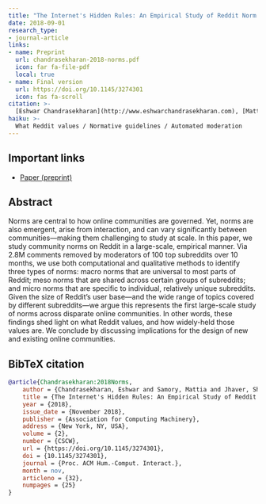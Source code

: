 ```yaml
---
title: "The Internet's Hidden Rules: An Empirical Study of Reddit Norm Violations at Micro, Meso, and Macro Scales"
date: 2018-09-01
research_type: 
- journal-article
links:
- name: Preprint
  url: chandrasekharan-2018-norms.pdf
  icon: far fa-file-pdf
  local: true
- name: Final version
  url: https://doi.org/10.1145/3274301
  icon: fas fa-scroll
citation: >-
  [Eshwar Chandrasekharan](http://www.eshwarchandrasekharan.com), [Mattia Samory](https://www.gesis.org/en/institute/staff/person/mattia.samory), **Shagun Jhaver**, [Hunter Charvat](http://huntercharvat.com), [Amy Bruckman](https://www.cc.gatech.edu/fac/Amy.Bruckman/), [Cliff Lampe](http://clifflampe.org), [Jacob Eisenstein](https://jacobeisenstein.github.io), and [Eric Gilbert](http://eegilbert.org), “The Internet's Hidden Rules: An Empirical Study of Reddit Norm Violations at Micro, Meso, and Macro Scales,” *Proc. ACM Hum.-Comput. Interact. 2*, CSCW, Article 32 (November 2018), 25 pages. DOI: [`10.1145/3274301`](https://doi.org/10.1145/3274301)
haiku: >-
  What Reddit values / Normative guidelines / Automated moderation
---
```


## Important links

- [Paper (preprint)](chandrasekharan-2018-norms.pdf)

## Abstract

Norms are central to how online communities are governed. Yet, norms are also emergent, arise from interaction, and can vary significantly between communities—making them challenging to study at scale. In this paper, we study community norms on Reddit in a large-scale, empirical manner. Via 2.8M comments removed by moderators of 100 top subreddits over 10 months, we use both computational and qualitative methods to identify three types of norms: macro norms that are universal to most parts of Reddit; meso norms that are shared across certain groups of subreddits; and micro norms that are specific to individual, relatively unique subreddits. Given the size of Reddit’s user base—and the wide range of topics covered by different subreddits—we argue this represents the first large-scale study of norms across disparate online communities. In other words, these findings shed light on what Reddit values, and how widely-held those values are. We conclude by discussing implications for the design of new and existing online communities.

## BibTeX citation

```bibtex
@article{Chandrasekharan:2018Norms,
	author = {Chandrasekharan, Eshwar and Samory, Mattia and Jhaver, Shagun and Charvat, Hunter and Bruckman, Amy and Lampe, Cliff and Eisenstein, Jacob and Gilbert, Eric},
	title = {The Internet's Hidden Rules: An Empirical Study of Reddit Norm Violations at Micro, Meso, and Macro Scales},
	year = {2018},
	issue_date = {November 2018},
	publisher = {Association for Computing Machinery},
	address = {New York, NY, USA},
	volume = {2},
	number = {CSCW},
	url = {https://doi.org/10.1145/3274301},
	doi = {10.1145/3274301},
	journal = {Proc. ACM Hum.-Comput. Interact.},
	month = nov,
	articleno = {32},
	numpages = {25}
}
```
